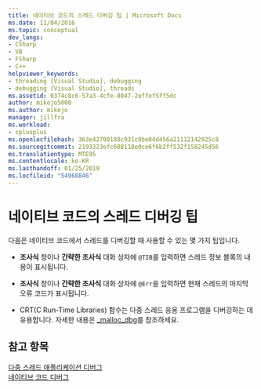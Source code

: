 ```yaml
---
title: 네이티브 코드의 스레드 디버깅 팁 | Microsoft Docs
ms.date: 11/04/2016
ms.topic: conceptual
dev_langs:
- CSharp
- VB
- FSharp
- C++
helpviewer_keywords:
- threading [Visual Studio], debugging
- debugging [Visual Studio], threads
ms.assetid: 0374c8c6-57a3-4cfe-8047-2effef5ff5dc
author: mikejo5000
ms.author: mikejo
manager: jillfra
ms.workload:
- cplusplus
ms.openlocfilehash: 363e42700188c931c8be84d456a21112142925c8
ms.sourcegitcommit: 2193323efc608118e0ce6f6b2ff532f158245d56
ms.translationtype: MTE95
ms.contentlocale: ko-KR
ms.lasthandoff: 01/25/2019
ms.locfileid: "54968846"
---
```

# <a name="tips-for-debugging-threads-in-native-code"></a>네이티브 코드의 스레드 디버깅 팁
다음은 네이티브 코드에서 스레드를 디버깅할 때 사용할 수 있는 몇 가지 팁입니다.  
  
-   **조사식** 창이나 **간략한 조사식** 대화 상자에 `@TIB`를 입력하면 스레드 정보 블록의 내용이 표시됩니다.  
  
-   **조사식** 창이나 **간략한 조사식** 대화 상자에 `@Err`을 입력하면 현재 스레드의 마지막 오류 코드가 표시됩니다.  
  
-   CRT(C Run-Time Libraries) 함수는 다중 스레드 응용 프로그램을 디버깅하는 데 유용합니다. 자세한 내용은 [_malloc_dbg](/cpp/c-runtime-library/reference/malloc-dbg)를 참조하세요.  
  
## <a name="see-also"></a>참고 항목  
 [다중 스레드 애플리케이션 디버그](../debugger/debug-multithreaded-applications-in-visual-studio.md)   
 [네이티브 코드 디버그](../debugger/debugging-native-code.md)